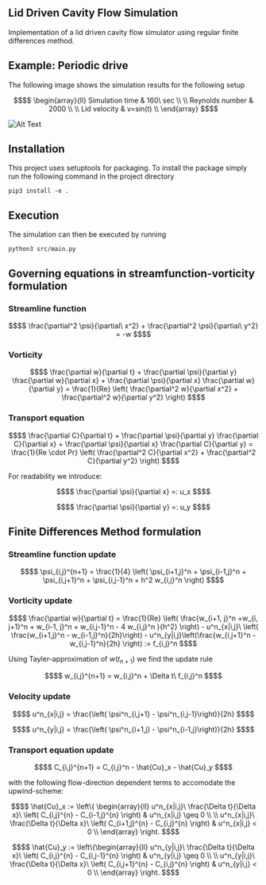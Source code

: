 ## Lid Driven Cavity Flow Simulation
Implementation of a lid driven cavity flow simulator using regular finite differences method.


## Example: Periodic drive
The following image shows the simulation results for the following setup
```math
$$
\begin{array}{ll}
Simulation time & 160\ sec \\ \\
Reynolds number & 2000 \\ \\
Lid velocity & v=sin(t) \\
\end{array}
$$
```

![Alt Text](https://github.com/julianlork/lid-driven-cavity-flow-fdm/blob/main/simout/periodic_drive.gif)

## Installation
This project uses setuptools for packaging. To install the package simply run the following command in the project directory
```
pip3 install -e .
```

## Execution
The simulation can then be executed by running
```
python3 src/main.py
```

## Governing equations in streamfunction-vorticity formulation
### Streamline function

```math
$$
\frac{\partial^2 \psi}{\partial\ x^2} + \frac{\partial^2 \psi}{\partial\ y^2} = -w 
$$
```

### Vorticity

```math
$$
\frac{\partial w}{\partial t} + \frac{\partial \psi}{\partial y} \frac{\partial w}{\partial x} + \frac{\partial \psi}{\partial x} \frac{\partial w}{\partial y} = \frac{1}{Re} \left( \frac{\partial^2 w}{\partial x^2} + \frac{\partial^2 w}{\partial y^2} \right)
$$
```

### Transport equation

```math
$$
\frac{\partial C}{\partial t} + \frac{\partial \psi}{\partial y} \frac{\partial C}{\partial x} + \frac{\partial \psi}{\partial x} \frac{\partial C}{\partial y} = \frac{1}{Re \cdot Pr} \left( \frac{\partial^2 C}{\partial x^2} + \frac{\partial^2 C}{\partial y^2} \right)
$$
```

For readability we introduce:

```math
$$
\frac{\partial \psi}{\partial x} =: u_x
$$
```

```math
$$
\frac{\partial \psi}{\partial y} =: u_y
$$
```

## Finite Differences Method formulation

### Streamline function update
```math
$$
\psi_{i,j}^{n+1} = \frac{1}{4} \left( \psi_{i+1,j}^n + \psi_{i-1,j}^n + \psi_{i,j+1}^n + \psi_{i,j-1}^n + h^2 w_{i,j}^n \right)
$$
```


### Vorticity update

```math
$$
 \frac{\partial w}{\partial t} = \frac{1}{Re} \left( \frac{w_{i+1, j}^n +w_{i, j+1}^n + w_{i-1, j}^n + w_{i,j-1}^n - 4 w_{i,j}^n }{h^2} \right) - u^n_{x|i,j}\ \left( \frac{w_{i+1,j}^n - w_{i-1,j}^n}{2h}\right) - u^n_{y|i,j}\left(\frac{w_{i,j+1}^n - w_{i,j-1}^n}{2h} \right) := f_{i,j}^n
$$
```

Using Tayler-approximation of $w(t_{n+1})$ we find the update rule

```math
$$
w_{i,j}^{n+1} = w_{i,j}^n + \Delta t\ f_{i,j}^n
$$
```

### Velocity update

```math
$$
u^n_{x|i,j} = \frac{\left( \psi^n_{i,j+1} - \psi^n_{i,j-1}\right)}{2h}
$$
```

```math
$$
u^n_{y|i,j} = \frac{\left( \psi^n_{i+1,j} - \psi^n_{i-1,j}\right)}{2h}
$$
```

### Transport equation update
```math
$$
C_{i,j}^{n+1} = C_{i,j}^n - \hat{Cu}_x - \hat{Cu}_y
$$
```

with the following flow-direction dependent terms to accomodate the upwind-scheme:
```math
$$
\hat{Cu}_x := \left\{ 
    \begin{array}{ll}
        u^n_{x|i,j}\ \frac{\Delta t}{\Delta x}\ \left( C_{i,j}^{n} - C_{i-1,j}^{n} \right) & u^n_{x|i,j} \geq 0 \\ \\
        u^n_{x|i,j}\ \frac{\Delta t}{\Delta x}\ \left( C_{i+1,j}^{n} - C_{i,j}^{n} \right) & u^n_{x|i,j} < 0 \\
    \end{array}
\right.
$$
```

```math
$$
\hat{Cu}_y := \left\{\begin{array}{ll}
        u^n_{y|i,j}\ \frac{\Delta t}{\Delta x}\ \left( C_{i,j}^{n} - C_{i,j-1}^{n} \right) & u^n_{y|i,j} \geq 0 \\ \\
        u^n_{y|i,j}\ \frac{\Delta t}{\Delta x}\ \left( C_{i,j+1}^{n} - C_{i,j}^{n} \right) & u^n_{y|i,j} < 0 \\
    \end{array}
\right.
$$
```